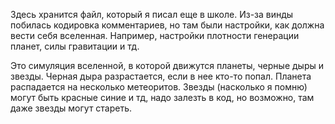 Здесь хранится файл, который я писал еще в школе.
Из-за винды побилась кодировка комментариев, но там были настройки, как должна вести себя вселенная.
Например, настройки плотности генерации планет, силы гравитации и тд.

Это симуляция вселенной, в которой движутся планеты, черные дыры и звезды.
Черная дыра разрастается, если в нее кто-то попал.
Планета распадается на несколько метеоритов.
Звезды (насколько я помню) могут быть красные синие и тд, 
	надо залезть в код, но возможно, там даже звезды могут стареть.
